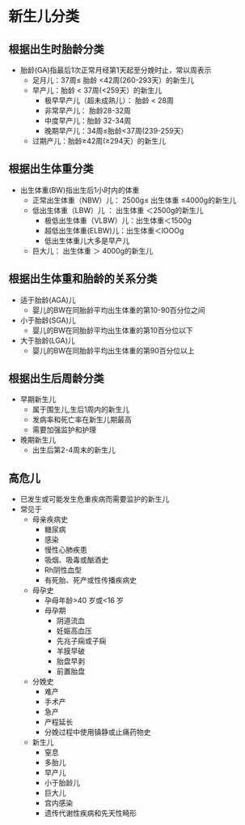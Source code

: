 # 新生儿分类
## 根据出生时胎龄分类
- 胎龄(GA)指最后1次正常月经第1天起至分娩时止，常以周表示
  - 足月儿：37周≤ 胎龄 <42周(260-293天）的新生儿
  - 早产儿：胎龄 < 37周(<259天）的新生儿
    - 极早早产儿（超未成熟儿）： 胎龄 < 28周
    - 非常早产儿： 胎龄28-32周
    - 中度早产儿：胎龄 32-34周
    - 晚期早产儿：34周≤胎龄<37周(239-259天）
  - 过期产儿：胎龄≥42周(≥294天）的新生儿
## 根据出生体重分类
- 出生体重(BW)指出生后1小时内的体重
  - 正常出生体重（NBW）儿： 2500g≤ 出生体重 ≤4000g的新生儿
  - 低出生体重（LBW）儿  ： 出生体重 ＜2500g的新生儿
    - 极低出生体重（VLBW）儿：出生体重＜1500g
    - 超低出生体重(ELBW)儿：出生体重＜lOOOg
    - 低出生体重儿大多是早产儿
  - 巨大儿： 出生体重 ＞ 4000g的新生儿
## 根据出生体重和胎龄的关系分类
- 适于胎龄(AGA)儿
  - 婴儿的BW在同胎龄平均出生体重的第10-90百分位之间
- 小于胎龄(SGA)儿
  - 婴儿的BW在同胎龄平均出生体重的第10百分位以下
- 大于胎龄(LGA)儿 
  - 婴儿的BW在同胎龄平均出生体重的第90百分位以上
## 根据出生后周龄分类
-  早期新生儿
   -  属于围生儿,生后1周内的新生儿
   -  发病率和死亡率在新生儿期最高
   -  需要加强监护和护理
- 晚期新生儿
  - 出生后第2-4周末的新生儿
## 高危儿
- 已发生或可能发生危重疾病而需要监护的新生儿
- 常见于
  - 母亲疾病史
    - 糖尿病
    - 感染
    - 慢性心肺疾患
    - 吸烟、吸毒或酗酒史
    - Rh阴性血型
    - 有死胎、死产或性传播疾病史
  - 母孕史
    - 孕母年龄>40 岁或<16 岁
    - 母孕期
      - 阴道流血
      - 妊娠高血压
      - 先兆子痫或子痫
      - 羊膜早破
      - 胎盘早剥
      - 前置胎盘
  - 分娩史
    - 难产
    - 手术产
    - 急产
    - 产程延长
    - 分娩过程中使用镇静或止痛药物史
  - 新生儿
    - 窒息
    - 多胎儿
    - 早产儿
    - 小于胎龄儿
    - 巨大儿
    - 宫内感染
    - 遗传代谢性疾病和先天性畸形 